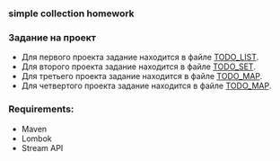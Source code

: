 ### simple collection homework

### Задание на проект

* Для первого проекта задание находится в файле [TODO_LIST](homework-01-collections-list/TODO.md).  
* Для второго проекта задание находится в файле [TODO_SET](homework-02-collections-set/TODO.md).  
* Для третьего проекта задание находится в файле [TODO_MAP](homework-03-collections-map/TODO.md).
* Для четвертого проекта задание находится в файле [TODO_MAP](homework-04-collections-search/TODO.md).

### Requirements:
* Maven
* Lombok
* Stream API
